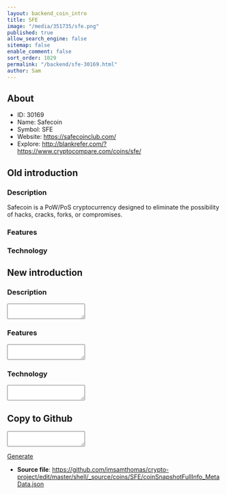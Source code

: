 ```yaml
---
layout: backend_coin_intro
title: SFE
image: "/media/351735/sfe.png"
published: true
allow_search_engine: false
sitemap: false
enable_comment: false
sort_order: 1029
permalink: "/backend/sfe-30169.html"
author: Sam
---
```


## About

- ID: 30169
- Name: Safecoin
- Symbol: SFE
- Website: https://safecoinclub.com/
- Explore: http://blankrefer.com/?https://www.cryptocompare.com/coins/sfe/


## Old introduction

### Description

<p>Safecoin is a PoW/PoS cryptocurrency designed to<span> eliminate the possibility of hacks, cracks, forks, or compromises.</span></p>

### Features


### Technology




## New introduction


### Description
<textarea id="meta_description" name="description"></textarea>

### Features
<textarea id="meta_features" name="features"></textarea>

### Technology
<textarea id="meta_technology" name="technology"></textarea>


## Copy to Github

<textarea id="coinsnapshotfullinfo_metadata"></textarea>

<a href="#gen" onclick="generateMetaDatJson()">Generate</a>

- **Source file**: <a href="https://github.com/imsamthomas/crypto-project/edit/master/shell/_source/coins/SFE/coinSnapshotFullInfo_MetaData.json">https://github.com/imsamthomas/crypto-project/edit/master/shell/_source/coins/SFE/coinSnapshotFullInfo_MetaData.json</a>

